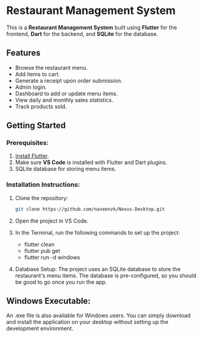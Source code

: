 # Restaurant Management System

This is a **Restaurant Management System** built using **Flutter** for the frontend, **Dart** for the backend, and **SQLite** for the database.

## Features

- Browse the restaurant menu.
- Add items to cart.
- Generate a receipt upon order submission.
- Admin login.
- Dashboard to add or update menu items.
- View daily and monthly sales statistics.
- Track products sold.

## Getting Started

### Prerequisites:
1. [Install Flutter](https://flutter.dev/docs/get-started/install).
2. Make sure **VS Code** is installed with Flutter and Dart plugins.
3. SQLite database for storing menu items.

### Installation Instructions:

1. Clone the repository:
   ```bash
   git clone https://github.com/naveenzk/Nexus-Desktop.git

2. Open the project in VS Code.

3. In the Terminal, run the following commands to set up the project:
    - flutter clean
    - flutter pub get
    - flutter run -d windows

4. Database Setup:
The project uses an SQLite database to store the restaurant's menu items. The database is pre-configured, so you should be good to go once you run the app.

## Windows Executable:

An .exe file is also available for Windows users. You can simply download and install the application on your desktop without setting up the development environment.
